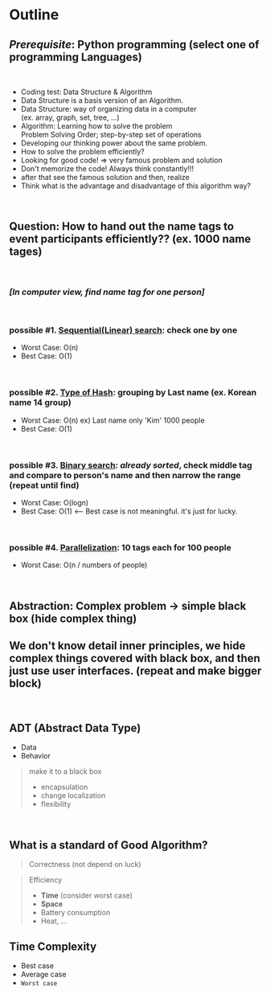 # Outline

## _Prerequisite_: Python programming (select one of programming Languages)

<br/>

- Coding test: Data Structure & Algorithm
- Data Structure is a basis version of an Algorithm.
- Data Structure: way of organizing data in a computer <br/>
  (ex. array, graph, set, tree, ...)
- Algorithm: Learning how to solve the problem <br/>
  Problem Solving Order; step-by-step set of operations
- Developing our thinking power about the same problem.
- How to solve the problem efficiently?
- Looking for good code! => very famous problem and solution
- Don't memorize the code! Always think constantly!!!
- after that see the famous solution and then, realize
- Think what is the advantage and disadvantage of this algorithm way?

<br/>

## **Question: How to hand out the name tags to event participants efficiently?? (ex. 1000 name tages)**

<br/>

### _[In computer view, find name tag for one person]_

<br/>

### possible #1. <u>Sequential(Linear) search</u>: check one by one

- Worst Case: O(n)
- Best Case: O(1)

<br>

### possible #2. <u>Type of Hash</u>: grouping by Last name (ex. Korean name 14 group)

- Worst Case: O(n) ex) Last name only 'Kim' 1000 people
- Best Case: O(1)

<br/>

### possible #3. <u>Binary search</u>: **_already sorted_**, check middle tag and compare to person's name and then narrow the range (repeat until find)

- Worst Case: O(logn)
- Best Case: O(1) <-- Best case is not meaningful. it's just for lucky.

<br>

### possible #4. <u>Parallelization</u>: 10 tags each for 100 people

- Worst Case: O(n / numbers of people)

<br/>

## Abstraction: Complex problem -> simple black box (hide complex thing)

## We don't know detail inner principles, we hide complex things covered with black box, and then just use user interfaces. (repeat and make bigger block)

<br/>

## ADT (Abstract Data Type)

- Data
- Behavior

> make it to a black box
>
> - encapsulation
> - change localization
> - flexibility

<br/>

## **What is a standard of Good Algorithm?**

> Correctness (not depend on luck)

> Efficiency
>
> - **Time** (consider worst case)
> - **Space**
> - Battery consumption
> - Heat, ...

## Time Complexity

- Best case
- Average case
- `Worst case`

<br/>
